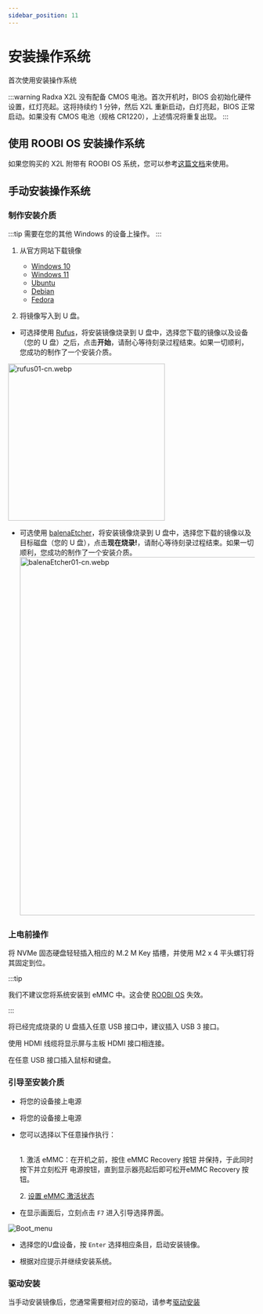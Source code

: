 ```yaml
---
sidebar_position: 11
---
```


# 安装操作系统

首次使用安装操作系统

:::warning
Radxa X2L 没有配备 CMOS 电池。首次开机时，BIOS 会初始化硬件设置，红灯亮起。这将持续约 1 分钟，然后 X2L 重新启动，白灯亮起，BIOS 正常启动。如果没有 CMOS 电池（规格 CR1220），上述情况将重复出现。
:::

## 使用 ROOBI OS 安装操作系统

如果您购买的 X2L 附带有 ROOBI OS 系统，您可以参考[这篇文档](https://palmshell.feishu.cn/wiki/EdOYwLvJIi8N63kAkpDcpm9ZnZd)来使用。

## 手动安装操作系统

### 制作安装介质

:::tip
需要在您的其他 Windows 的设备上操作。
:::

1. 从官方网站下载镜像

   - [Windows 10](https://www.microsoft.com/software-download/windows10)
   - [Windows 11](https://www.microsoft.com/zh-cn/software-download/windows11)
   - [Ubuntu](https://ubuntu.com/download)
   - [Debian](https://www.debian.org/download)
   - [Fedora](https://fedoraproject.org/workstation/download)

2. 将镜像写入到 U 盘。

- 可选择使用 [Rufus](https://rufus.ie/)，将安装镜像烧录到 U 盘中，选择您下载的镜像以及设备（您的 U 盘）之后，点击**开始**，请耐心等待刻录过程结束。如果一切顺利，您成功的制作了一个安装介质。

<img alt="rufus01-cn.webp" src="../../../img/x/x2l/rufus01-cn.webp" width="320"/>

- 可选使用 [balenaEtcher](https://etcher.balena.io/#download-etcher)，将安装镜像烧录到 U 盘中，选择您下载的镜像以及目标磁盘（您的 U 盘），点击**现在烧录!**，请耐心等待刻录过程结束。如果一切顺利，您成功的制作了一个安装介质。
  <img alt="balenaEtcher01-cn.webp" src="../../../img/x/x2l/balenaEtcher01-cn.webp" width="730"/>

### 上电前操作

<Tabs  groupId="to" queryString>
<TabItem value="nvme" label="安装到 NVMe" default>
将 NVMe 固态硬盘轻轻插入相应的 M.2 M Key 插槽，并使用 M2 x 4 平头螺钉将其固定到位。
</TabItem>
<TabItem value="emmc" label="安装到 eMMC">

:::tip

我们不建议您将系统安装到 eMMC 中。这会使 [ROOBI OS](../../roobi) 失效。

:::

</TabItem>
</Tabs>

将已经完成烧录的 U 盘插入任意 USB 接口中，建议插入 USB 3 接口。

使用 HDMI 线缆将显示屏与主板 HDMI 接口相连接。

在任意 USB 接口插入鼠标和键盘。

### 引导至安装介质

<Tabs  groupId="to" queryString>
<TabItem value="nvme" label="安装到 NVMe" default>
<ul>
<li>将您的设备接上电源</li>
</ul>
</TabItem>
<TabItem value="emmc" label="安装到 eMMC">

<ul>
<p><li>将您的设备接上电源</li> </p>

<li>您可以选择以下任意操作执行：</li>
<br/>
<p>1. 激活 eMMC：在开机之前，按住 <InlineSuccess>eMMC Recovery 按钮</InlineSuccess> 并保持，于此同时按下并立刻松开 <InlineSuccess>电源按钮</InlineSuccess>，直到显示器亮起后即可松开<InlineSuccess>eMMC Recovery 按钮</InlineSuccess>。</p>
<p>2. <a href="../bios/emmc-availability">设置 eMMC 激活状态</a></p>
</ul>

</TabItem>
</Tabs>

- 在显示画面后，立刻点击 `F7` 进入引导选择界面。

![Boot_menu](/img/x/roobi/boot_menu.webp)

- 选择您的U盘设备，按 `Enter` 选择相应条目，启动安装镜像。

- 根据对应提示并继续安装系统。

### 驱动安装

当手动安装镜像后，您通常需要相对应的驱动，请参考[驱动安装](../driver)
